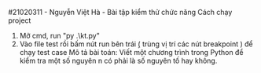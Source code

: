 #21020311 - Nguyễn Việt Hà - Bài tập kiểm thử chức năng
Cách chạy project
1. Mở cmd, run "py .\kt.py"
2. Vào file test rồi bấm nút run bên trái ̣( trùng vị trí các nút breakpoint ) để chạy test case Mô tả bài toán: Viết một chương trình trong Python để kiểm tra một số nguyên n có phải là số nguyên tố hay không.

